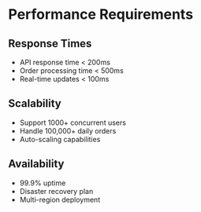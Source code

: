 # Performance Requirements

## Response Times
- API response time < 200ms
- Order processing time < 500ms
- Real-time updates < 100ms

## Scalability
- Support 1000+ concurrent users
- Handle 100,000+ daily orders
- Auto-scaling capabilities

## Availability
- 99.9% uptime
- Disaster recovery plan
- Multi-region deployment
